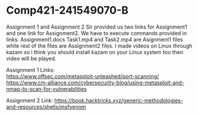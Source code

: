 # Comp421-241549070-B
Assignment 1 and Assignment 2
Sir provided us two links for Assignment1 and one link for Assignment2. We have to execute commands provided in links. Assignment1.docs Task1.mp4 and Task2.mp4 are Asignment1 files while rest of the files are Assignment2 files. I made videos on Linux through kazam so i think you should install kazam on your Linux system too then video will be played. 

Assignment 1 Links:                                                                                                                                                               
https://www.offsec.com/metasploit-unleashed/port-scanning/                                                                                                                                                     
https://www.cm-alliance.com/cybersecurity-blog/using-metasploit-and-nmap-to-scan-for-vulnerabilities

Assignment 2 Link:
https://book.hacktricks.xyz/generic-methodologies-and-resources/shells/msfvenom
